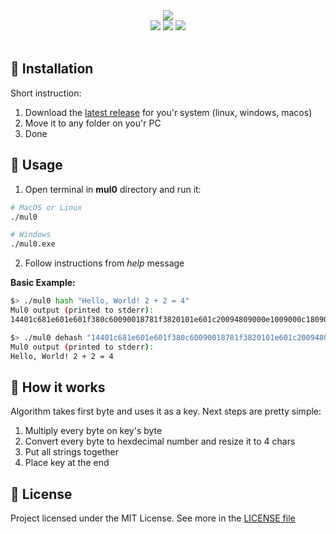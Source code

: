 <div align="center">
  <img src="https://github.com/user-attachments/assets/f7647eab-c556-402a-a1fa-44e7f9146d59" /> <br/>

  <img src="https://img.shields.io/badge/0.1.3-red?style=for-the-badge&label=Version&color=%231457b6" />
  <img src="https://img.shields.io/badge/rust-red?style=for-the-badge&label=Language&color=%231457b6" />
  <img src="https://img.shields.io/badge/mit-red?style=for-the-badge&label=License&color=%231457b6" />
</div>
<br>

## 👀 Installation
Short instruction:
1. Download the [latest release](https://github.com/mealet/mul0/releases/latest) for you'r system (linux, windows, macos)
2. Move it to any folder on you'r PC
3. Done

## 🧭 Usage
1. Open terminal in **mul0** directory and run it:
```sh
# MacOS or Linux
./mul0

# Windows
./mul0.exe
```
2. Follow instructions from _help_ message

**Basic Example:**
```bash
$> ./mul0 hash "Hello, World! 2 + 2 = 4"
Mul0 output (printed to stderr):
14401c681e601e601f380c60090018781f3820101e601c20094809000e1009000c1809000e100900112809000ea00072

$> ./mul0 dehash "14401c681e601e601f380c60090018781f3820101e601c20094809000e1009000c1809000e100900112809000ea00072"
Mul0 output (printed to stderr):
Hello, World! 2 + 2 = 4
```

## 🦀 How it works
Algorithm takes first byte and uses it as a key. Next steps are pretty simple: <br>
1. Multiply every byte on key's byte
2. Convert every byte to hexdecimal number and resize it to 4 chars
3. Put all strings together
4. Place key at the end

## **🦛 License**
Project licensed under the MIT License.
See more in the [LICENSE file](https://github.com/mealet/mul0/blob/main/LICENSE)

